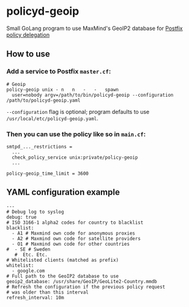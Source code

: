 # policyd-geoip
Small GoLang program to use MaxMind's GeoIP2 database for [Postfix policy delegation](http://www.postfix.org/SMTPD_POLICY_README.html)

## How to use

### Add a service to Postfix `master.cf`:
```
# Geoip
policy-geoip unix -	n	n	-	-	spawn
  user=nobody argv=/path/to/bin/policyd-geoip --configuration /path/to/policyd-geoip.yaml
```

`--configuration` flag is optional; program defaults to use `/usr/local/etc/policyd-geoip.yaml`.

### Then you can use the policy like so in `main.cf`:
```
smtpd_..._restrictions =
  ...
  check_policy_service unix:private/policy-geoip
  ...

policy-geoip_time_limit = 3600
```

## YAML configuration example
```
---
# Debug log to syslog
debug: true
# ISO 3166-1 alpha2 codes for country to blacklist
blacklist:
  - A1 # Maxmind own code for anonymous proxies
  - A2 # Maxmind own code for satellite providers
  - O1 # Maxmind own code for other countries
#  - SE # Sweden
   #  Etc. Etc.
# Whitelisted clients (matched as prefix)
whitelist:
  - google.com
# Full path to the GeoIP2 database to use
geoip2_database: /usr/share/GeoIP/GeoLite2-Country.mmdb
# Refresh the configuration if the previous policy request
# was older than this interval
refresh_interval: 10m
```
